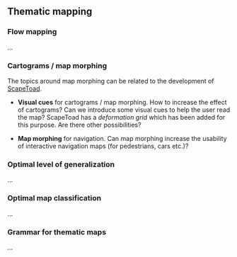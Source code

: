 ## Thematic mapping

### Flow mapping

...

### Cartograms / map morphing

The topics around map morphing can be related to the development of [ScapeToad](https://github.com/christiankaiser/scapetoad).

- **Visual cues** for cartograms / map morphing. How to increase the effect of cartograms? Can we introduce some visual cues to help the user read the map? ScapeToad has a _deformation grid_ which has been added for this purpose. Are there other possibilities?

- **Map morphing** for navigation. Can map morphing increase the usability of interactive navigation maps (for pedestrians, cars etc.)?


### Optimal level of generalization

...

### Optimal map classification

...


### Grammar for thematic maps

...
